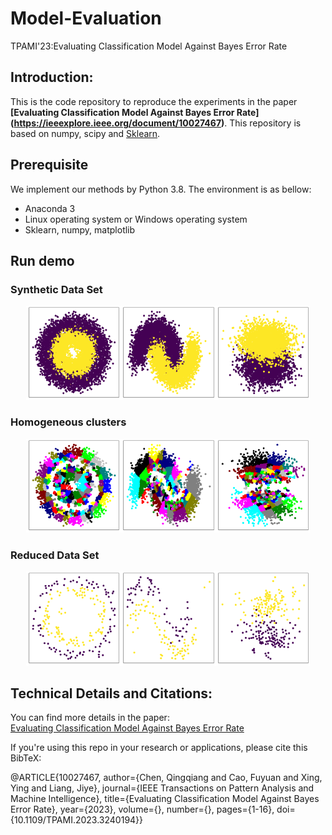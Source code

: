 # Model-Evaluation
TPAMI'23:Evaluating Classification Model Against Bayes Error Rate

## Introduction:

This is the code repository to reproduce the experiments in the paper **[Evaluating Classification Model Against Bayes Error Rate]
(https://ieeexplore.ieee.org/document/10027467)**. This repository is based on numpy, scipy and [Sklearn](https://scikit-learn.org/stable/).

## Prerequisite

We implement our methods by Python 3.8. The environment is as bellow:

- Anaconda 3  
- Linux operating system or Windows operating system  
- Sklearn, numpy, matplotlib  


## Run demo

### Synthetic Data Set 
<p align="center">
  <img src="https://github.com/CQQXY161120/Instance-Selection/blob/main/Experimental%20Results/circles.png" width='30%' height='30%'/><img src="https://github.com/CQQXY161120/Instance-Selection/blob/main/Experimental%20Results/moons.png" width='30%' height='30%'/><img src="https://github.com/CQQXY161120/Instance-Selection/blob/main/Experimental%20Results/Gaussian.png" width='30%' height='30%'/>
</p>

### Homogeneous clusters  
<p align="center">
  <img src="https://github.com/CQQXY161120/Instance-Selection/blob/main/Experimental%20Results/circles_hc.png" width='30%' height='30%'/><img src="https://github.com/CQQXY161120/Instance-Selection/blob/main/Experimental%20Results/moons_hc.png" width='30%' height='30%'/><img src="https://github.com/CQQXY161120/Instance-Selection/blob/main/Experimental%20Results/Gaussian_hc.png" width='30%' height='30%'/>
</p>

### Reduced Data Set  
<p align="center">
  <img src="https://github.com/CQQXY161120/Instance-Selection/blob/main/Experimental%20Results/circles_reduced.png" width='30%' height='30%'/><img src="https://github.com/CQQXY161120/Instance-Selection/blob/main/Experimental%20Results/moons_reduced.png" width='30%' height='30%'/><img src="https://github.com/CQQXY161120/Instance-Selection/blob/main/Experimental%20Results/Gaussian_reduced.png" width='30%' height='30%'/>
</p>

## Technical Details and Citations:  
You can find more details in the paper:  
[Evaluating Classification Model Against Bayes Error Rate](https://ieeexplore.ieee.org/document/10027467)

If you're using this repo in your research or applications, please cite this BibTeX:

@ARTICLE{10027467,
  author={Chen, Qingqiang and Cao, Fuyuan and Xing, Ying and Liang, Jiye},
  journal={IEEE Transactions on Pattern Analysis and Machine Intelligence}, 
  title={Evaluating Classification Model Against Bayes Error Rate}, 
  year={2023},
  volume={},
  number={},
  pages={1-16},
  doi={10.1109/TPAMI.2023.3240194}}
